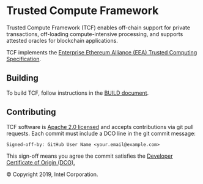 # Trusted Compute Framework

Trusted Compute Framework (TCF) enables off-chain support for
private transactions, off-loading compute-intensive processing,
and supports attested oracles for blockchain applications.

TCF implements the
[Enterprise Ethereum Alliance (EEA) Trusted Computing Specification](https://entethalliance.github.io/trusted-computing/spec.html).

## Building

To build TCF, follow instructions in the [BUILD document](BUILD.md).

## Contributing

TCF software is [Apache 2.0 licensed](LICENSE) and accepts contributions via
git pull requests.  Each commit must include a DCO line in the git commit message:

`Signed-off-by: GitHub User Name <your.email@example.com>`

This sign-off means you agree the commit satisfies the
[Developer Certificate of Origin (DCO).](https://developercertificate.org/)

© Copyright 2019, Intel Corporation.
